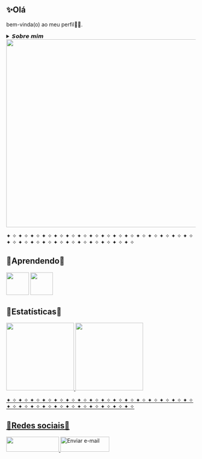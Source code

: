 ## ✨Olá
bem-vinda(o) ao meu perfil👋🏻.

<details>
  <summary>
   𝙎𝙤𝙗𝙧𝙚 𝙢𝙞𝙢 </summary>
   ❝Desenvolvedora aprendiz no SENAI, cursando Desenvolvimento de Sistemas. Apaixonada por tecnologia e sempre em busca de aprender e evoluir. Nos meus tempos livres, gosto de jogar, explorar novos jogos e sou fã de Avatar!❞
  <br>
</details>

<img src="https://media0.giphy.com/media/v1.Y2lkPTc5MGI3NjExNGE0ZXBycXYxbXg4NTVxcGdsc2RyNWt4aTcxZDhrOW80M2N1ZW82MiZlcD12MV9pbnRlcm5hbF9naWZfYnlfaWQmY3Q9Zw/AplmXLdJMO4dW/giphy.gif" width="950" height="500" />

✦ ✧ ✦ ✧ ✦ ✧ ✦ ✧ ✦ ✧ ✦ ✧ ✦ ✧ ✦ ✧ ✦ ✧ ✦ ✧ ✦ ✧ ✦ ✧ ✦ ✧ ✦ ✧ ✦ ✧ ✦ ✧ ✦ ✧ ✦ ✧ ✦ ✧ ✦ ✧ ✦ ✧ ✦ ✧ ✦ ✧ ✦ ✧ ✦ ✧ ✦ ✧ ✦ ✧


## 📝Aprendendo📝

<div>
<img src="https://cdn.jsdelivr.net/gh/devicons/devicon@latest/icons/cplusplus/cplusplus-plain.svg" width="60" height="60"/>
<img src="https://cdn.jsdelivr.net/gh/devicons/devicon@latest/icons/html5/html5-original.svg" width="60" height="60"/>
</div>



## 👾Estatísticas👾

<div>
<a href="https://github.com/Yasmin-Machado-da-Silva">
<img loading="lazy" height="180em" src="https://github-readme-stats.vercel.app/api/top-langs/?username=Yasmin-Machado-da-Silva&layout=compact&langs_count=7&theme=dracula"/>
<img loading="lazy" height="180em" src="https://github-readme-stats.vercel.app/api?username=Yasmin-Machado-da-Silva&show_icons=true&theme=dracula&include_all_commits=true&count_private=true"/>
</div>

✦ ✧ ✦ ✧ ✦ ✧ ✦ ✧ ✦ ✧ ✦ ✧ ✦ ✧ ✦ ✧ ✦ ✧ ✦ ✧ ✦ ✧ ✦ ✧ ✦ ✧ ✦ ✧ ✦ ✧ ✦ ✧ ✦ ✧ ✦ ✧ ✦ ✧ ✦ ✧ ✦ ✧ ✦ ✧ ✦ ✧ ✦ ✧ ✦ ✧ ✦ ✧ ✦ ✧


## 🎀Redes sociais🎀
<div>
  <a href="https://www.instagram.com/y4smin_machad0/" target="_blank">
    <img loading="lazy" src="https://img.shields.io/badge/-Instagram-%23E4405F?style=for-the-badge&logo=instagram&logoColor=white" target="_blank" width="140" height="40">
  </a>

  <a href="mailto:yasminmachadodasilva01@gmail.com">
    <img loading="lazy" src="https://img.shields.io/badge/Gmail-D14836?style=for-the-badge&logo=gmail&logoColor=white" alt="Enviar e-mail" width="130" height="40">
  </a>
</div>
